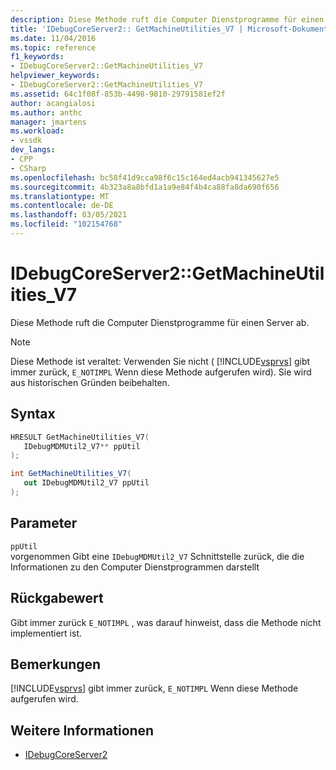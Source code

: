 ```yaml
---
description: Diese Methode ruft die Computer Dienstprogramme für einen Server ab.
title: 'IDebugCoreServer2:: GetMachineUtilities_V7 | Microsoft-Dokumentation'
ms.date: 11/04/2016
ms.topic: reference
f1_keywords:
- IDebugCoreServer2::GetMachineUtilities_V7
helpviewer_keywords:
- IDebugCoreServer2::GetMachineUtilities_V7
ms.assetid: 64c1f08f-853b-4498-9810-29791581ef2f
author: acangialosi
ms.author: anthc
manager: jmartens
ms.workload:
- vssdk
dev_langs:
- CPP
- CSharp
ms.openlocfilehash: bc58f41d9cca98f6c15c164ed4acb941345627e5
ms.sourcegitcommit: 4b323a8a8bfd1a1a9e84f4b4ca88fa8da690f656
ms.translationtype: MT
ms.contentlocale: de-DE
ms.lasthandoff: 03/05/2021
ms.locfileid: "102154768"
---
```

# <a name="idebugcoreserver2getmachineutilities_v7"></a>IDebugCoreServer2::GetMachineUtilities_V7
Diese Methode ruft die Computer Dienstprogramme für einen Server ab.

> [!NOTE]
> Diese Methode ist veraltet: Verwenden Sie nicht ( [!INCLUDE[vsprvs](../../../code-quality/includes/vsprvs_md.md)] gibt immer zurück, `E_NOTIMPL` Wenn diese Methode aufgerufen wird). Sie wird aus historischen Gründen beibehalten.

## <a name="syntax"></a>Syntax

```cpp
HRESULT GetMachineUtilities_V7(
   IDebugMDMUtil2_V7** ppUtil
);
```

```csharp
int GetMachineUtilities_V7(
   out IDebugMDMUtil2_V7 ppUtil
);
```

## <a name="parameters"></a>Parameter
`ppUtil`\
vorgenommen Gibt eine `IDebugMDMUtil2_V7` Schnittstelle zurück, die die Informationen zu den Computer Dienstprogrammen darstellt

## <a name="return-value"></a>Rückgabewert
 Gibt immer zurück `E_NOTIMPL` , was darauf hinweist, dass die Methode nicht implementiert ist.

## <a name="remarks"></a>Bemerkungen
 [!INCLUDE[vsprvs](../../../code-quality/includes/vsprvs_md.md)] gibt immer zurück, `E_NOTIMPL` Wenn diese Methode aufgerufen wird.

## <a name="see-also"></a>Weitere Informationen
- [IDebugCoreServer2](../../../extensibility/debugger/reference/idebugcoreserver2.md)
